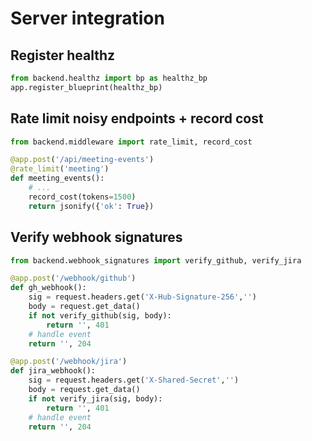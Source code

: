 # Server integration

## Register healthz
```python
from backend.healthz import bp as healthz_bp
app.register_blueprint(healthz_bp)
```

## Rate limit noisy endpoints + record cost
```python
from backend.middleware import rate_limit, record_cost

@app.post('/api/meeting-events')
@rate_limit('meeting')
def meeting_events():
    # ...
    record_cost(tokens=1500)
    return jsonify({'ok': True})
```

## Verify webhook signatures
```python
from backend.webhook_signatures import verify_github, verify_jira

@app.post('/webhook/github')
def gh_webhook():
    sig = request.headers.get('X-Hub-Signature-256','')
    body = request.get_data()
    if not verify_github(sig, body):
        return '', 401
    # handle event
    return '', 204

@app.post('/webhook/jira')
def jira_webhook():
    sig = request.headers.get('X-Shared-Secret','')
    body = request.get_data()
    if not verify_jira(sig, body):
        return '', 401
    # handle event
    return '', 204
```
